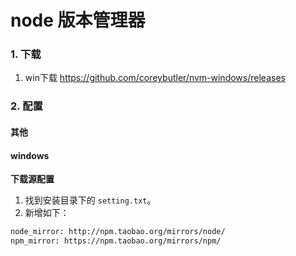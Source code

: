 


# node 版本管理器

### 1. 下载
1. win下载 <https://github.com/coreybutler/nvm-windows/releases>

### 2. 配置

#### 其他


#### windows
**下载源配置**
1. 找到安装目录下的 `setting.txt`。
2. 新增如下：
```txt
node_mirror: http://npm.taobao.org/mirrors/node/ 
npm_mirror: https://npm.taobao.org/mirrors/npm/
```


